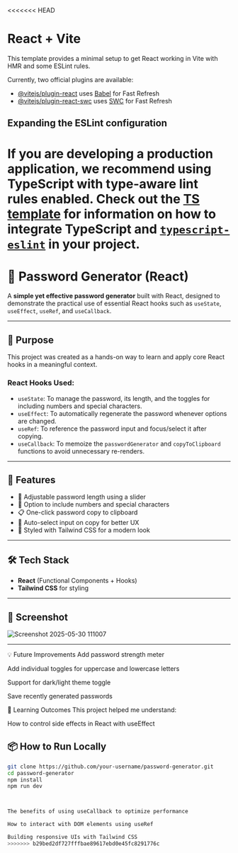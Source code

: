 <<<<<<< HEAD
# React + Vite

This template provides a minimal setup to get React working in Vite with HMR and some ESLint rules.

Currently, two official plugins are available:

- [@vitejs/plugin-react](https://github.com/vitejs/vite-plugin-react/blob/main/packages/plugin-react) uses [Babel](https://babeljs.io/) for Fast Refresh
- [@vitejs/plugin-react-swc](https://github.com/vitejs/vite-plugin-react/blob/main/packages/plugin-react-swc) uses [SWC](https://swc.rs/) for Fast Refresh

## Expanding the ESLint configuration

If you are developing a production application, we recommend using TypeScript with type-aware lint rules enabled. Check out the [TS template](https://github.com/vitejs/vite/tree/main/packages/create-vite/template-react-ts) for information on how to integrate TypeScript and [`typescript-eslint`](https://typescript-eslint.io) in your project.
=======
# 🔐 Password Generator (React)

A **simple yet effective password generator** built with React, designed to demonstrate the practical use of essential React hooks such as `useState`, `useEffect`, `useRef`, and `useCallback`.

---

## 🎯 Purpose

This project was created as a hands-on way to learn and apply core React hooks in a meaningful context.

### React Hooks Used:

- `useState`: To manage the password, its length, and the toggles for including numbers and special characters.
- `useEffect`: To automatically regenerate the password whenever options are changed.
- `useRef`: To reference the password input and focus/select it after copying.
- `useCallback`: To memoize the `passwordGenerator` and `copyToClipboard` functions to avoid unnecessary re-renders.

---

## 🚀 Features

- 🔢 Adjustable password length using a slider
- 🔁 Option to include numbers and special characters
- 📋 One-click password copy to clipboard
- 🎯 Auto-select input on copy for better UX
- 🎨 Styled with Tailwind CSS for a modern look

---

## 🛠️ Tech Stack

- **React** (Functional Components + Hooks)
- **Tailwind CSS** for styling

---

## 📸 Screenshot

![Screenshot 2025-05-30 111007](https://github.com/user-attachments/assets/c8ee8c19-f2c1-470f-9a62-888203ee613d)


---

💡 Future Improvements
Add password strength meter

Add individual toggles for uppercase and lowercase letters

Support for dark/light theme toggle

Save recently generated passwords

📘 Learning Outcomes
This project helped me understand:

How to control side effects in React with useEffect




## 📦 How to Run Locally

```bash
git clone https://github.com/your-username/password-generator.git
cd password-generator
npm install
npm run dev



The benefits of using useCallback to optimize performance

How to interact with DOM elements using useRef

Building responsive UIs with Tailwind CSS
>>>>>>> b29bed2df727fffbae89617ebd0e45fc8291776c
